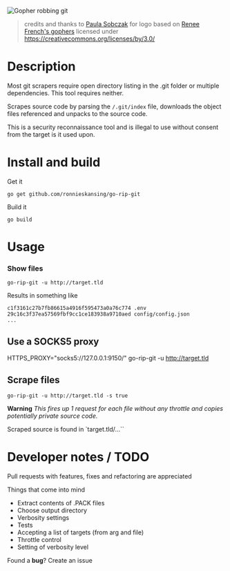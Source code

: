 ![Gopher robbing git](https://raw.githubusercontent.com/RonnieSkansing/gorgit/master/assets/0.5x/gorgit-logo%400.5x.png)

> credits and thanks to [Paula Sobczak](https://paulajs.dk) for logo based on [Renee French's gophers](http://reneefrench.blogspot.com/)
> licensed under https://creativecommons.org/licenses/by/3.0/



# Description
Most git scrapers require open directory listing in the .git folder or multiple dependencies. This tool requires neither.

Scrapes source code by parsing the `/.git/index` file, downloads the object files referenced and unpacks to the source code.

This is a security reconnaissance tool and is illegal to use without consent from the target is it used upon.

# Install and build
Get it

`go get github.com/ronnieskansing/go-rip-git`

Build it

`go build`

# Usage
### Show files
`go-rip-git -u http://target.tld`

Results in something like
```
c1f3161c27b7fb86615a4916f595473a0a76c774 .env
29c16c3f37ea57569fbf9cc1ce183938a9710aed config/config.json
...
```

## Use a SOCKS5 proxy
HTTPS_PROXY="socks5://127.0.0.1:9150/" go-rip-git -u http://target.tld

## Scrape files
`go-rip-git -u http://target.tld -s true`

**Warning** *This fires up 1 request for each file without any throttle and copies potentially private source code.*

Scraped source is found in `target.tld/...``

# Developer notes / TODO
Pull requests with features, fixes and refactoring are appreciated

Things that come into mind
- Extract contents of .PACK files
- Choose output directory
- Verbosity settings
- Tests
- Accepting a list of targets (from arg and file)
- Throttle control
- Setting of verbosity level

Found a **bug**? Create an issue
